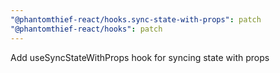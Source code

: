 ```yaml
---
"@phantomthief-react/hooks.sync-state-with-props": patch
"@phantomthief-react/hooks": patch
---
```


Add useSyncStateWithProps hook for syncing state with props

